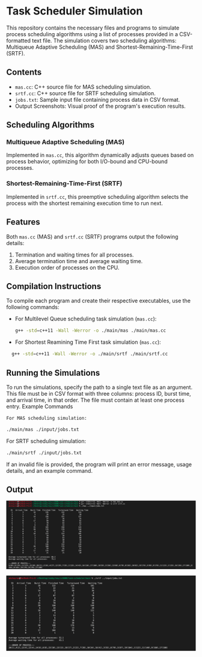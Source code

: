 # Task Scheduler Simulation

This repository contains the necessary files and programs to simulate process scheduling algorithms using a list of processes provided in a CSV-formatted text file. The simulation covers two scheduling algorithms: Multiqueue Adaptive Scheduling (MAS) and Shortest-Remaining-Time-First (SRTF).

## Contents

- `mas.cc`: C++ source file for MAS scheduling simulation.
- `srtf.cc`: C++ source file for SRTF scheduling simulation.
- `jobs.txt`: Sample input file containing process data in CSV format.
- Output Screenshots: Visual proof of the program's execution results.

## Scheduling Algorithms

### Multiqueue Adaptive Scheduling (MAS)

Implemented in `mas.cc`, this algorithm dynamically adjusts queues based on process behavior, optimizing for both I/O-bound and CPU-bound processes.

### Shortest-Remaining-Time-First (SRTF)

Implemented in `srtf.cc`, this preemptive scheduling algorithm selects the process with the shortest remaining execution time to run next.

## Features

Both `mas.cc` (MAS) and `srtf.cc` (SRTF) programs output the following details:

1. Termination and waiting times for all processes.
2. Average termination time and average waiting time.
3. Execution order of processes on the CPU.

## Compilation Instructions

To compile each program and create their respective executables, use the following commands:

- For Multilevel Queue scheduling task simulation (`mas.cc`):

  ```sh
  g++ -std=c++11 -Wall -Werror -o ./main/mas ./main/mas.cc
  ```

- For Shortest Reamining Time First task simulation (`mas.cc`):

```sh
  g++ -std=c++11 -Wall -Werror -o ./main/srtf ./main/srtf.cc
```

## Running the Simulations

To run the simulations, specify the path to a single text file as an argument. This file must be in CSV format with three columns: process ID, burst time, and arrival time, in that order. The file must contain at least one process entry.
Example Commands

    For MAS scheduling simulation:

```sh
./main/mas ./input/jobs.txt
```

For SRTF scheduling simulation:

```sh
./main/srtf ./input/jobs.txt
```

If an invalid file is provided, the program will print an error message, usage details, and an example command.

## Output

![MAS Scheduler Output Example](./img/mas-output.png)

![SRTF Scheduler Output Example](./img/srtf-output.png)
